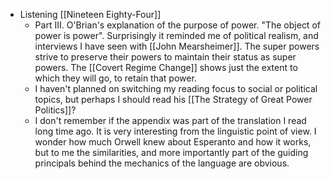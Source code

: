 - Listening [[Nineteen Eighty-Four]]
	- Part III. O'Brian's explanation of the purpose of power. "The object of power is power". Surprisingly it reminded me of political realism, and interviews I have seen with [[John Mearsheimer]]. The super powers strive to preserve their powers to maintain their status as super powers. The [[Covert Regime Change]] shows just the extent to which they will go, to retain that power.
	- I haven't planned on switching my reading focus to social or political topics, but perhaps I should read his [[The Strategy of Great Power Politics]]?
	- I don't remember if the appendix was part of the translation I read long time ago. It is very interesting from the linguistic point of view. I wonder how much Orwell knew about Esperanto and how it works, but to me the similarities, and more importantly part of the guiding principals behind the mechanics of the language are obvious.